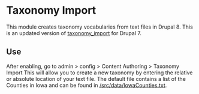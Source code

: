 # Taxonomy Import
This module creates taxonomy vocabularies from text files in Drupal 8. This is an updated version of [taxonomy_import](https://github.com/bwebster719/taxonomy_import) for Drupal 7.

## Use
After enabling, go to admin > config > Content Authoring > Taxonomy Import
This will allow you to create a new taxonomy by entering the relative or absolute location of your text file.
The default file contains a list of the Counties in Iowa and can be found in [/src/data/IowaCounties.txt](/src/data/IowaCounties.txt).
